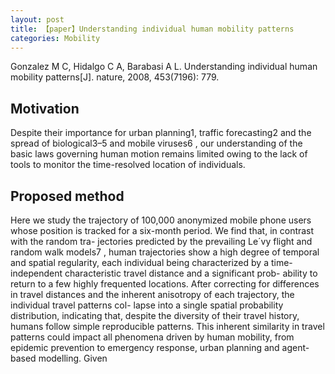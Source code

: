 ```yaml
---
layout: post
title: 【paper】Understanding individual human mobility patterns
categories: Mobility
---
```


Gonzalez M C, Hidalgo C A, Barabasi A L. Understanding individual human mobility patterns[J]. nature, 2008, 453(7196): 779.

## Motivation

Despite their importance for urban planning1, traffic forecasting2 and the spread of biological3–5 and mobile viruses6 , our understanding of the basic laws governing human motion remains limited owing to the lack of tools to monitor the time-resolved location of individuals.

## Proposed method

Here we study the trajectory of 100,000 anonymized mobile phone users whose position is tracked for a six-month period. We find that, in contrast with the random tra- jectories predicted by the prevailing Le´vy flight and random walk models7 , human trajectories show a high degree of temporal and
spatial regularity, each individual being characterized by a time- independent characteristic travel distance and a significant prob- ability to return to a few highly frequented locations. After correcting for differences in travel distances and the inherent anisotropy of each trajectory, the individual travel patterns col- lapse into a single spatial probability distribution, indicating that, despite the diversity of their travel history, humans follow simple reproducible patterns. This inherent similarity in travel patterns could impact all phenomena driven by human mobility, from epidemic prevention to emergency response, urban planning and agent-based modelling. Given